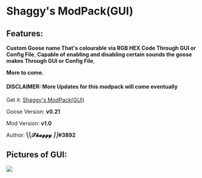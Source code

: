 ﻿
# Shaggy's ModPack(GUI)

## Features:

**Custom Goose name That's colourable via RGB HEX Code Through GUI or Config File**,
**Capable of enabling and disabling certain sounds the goose makes Through GUI or Config File**,

**More to come.**

#### DISCLAIMER: More Updates for this modpack will come eventually

Get it: [Shaggy's ModPack(GUI)](https://github.com/DesktopGooseUnofficial/ResourceHub/releases/download/shaggypack-1.0/ShaggysModPack.zip)

Goose Version: **v0.21**

Mod Version: **v1.0**

Author: **⎝⎝𝓢𝓱𝓪𝓰𝓰𝔂 ⎠⎠#3892**

## Pictures of GUI:

![](https://i.gyazo.com/29952ea338eaba236ff07fbb080edae3.png)
